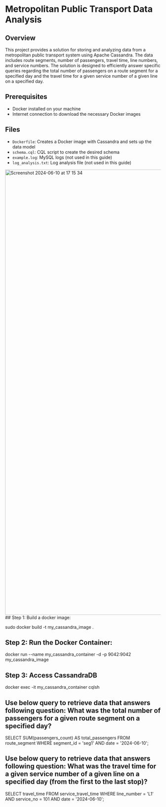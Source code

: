 # Metropolitan Public Transport Data Analysis

## Overview
This project provides a solution for storing and analyzing data from a metropolitan public transport system using Apache Cassandra. The data includes route segments, number of passengers, travel time, line numbers, and service numbers. The solution is designed to efficiently answer specific queries regarding the total number of passengers on a route segment for a specified day and the travel time for a given service number of a given line on a specified day.

## Prerequisites
- Docker installed on your machine
- Internet connection to download the necessary Docker images

## Files
- `Dockerfile`: Creates a Docker image with Cassandra and sets up the data model
- `schema.cql`: CQL script to create the desired schema
- `example.log`: MySQL logs (not used in this guide)
- `log_analysis.txt`: Log analysis file (not used in this guide)

<img width="1440" alt="Screenshot 2024-06-10 at 17 15 34" src="https://github.com/MatforZo/Cassandra/assets/121509790/784046fe-4e6f-419a-a969-d2116d7b2a64">
## Step 1: Build a docker image:

sudo docker build -t my_cassandra_image .

## Step 2: Run the Docker Container:

docker run --name my_cassandra_container -d -p 9042:9042 my_cassandra_image

## Step 3: Access CassandraDB

docker exec -it my_cassandra_container cqlsh

## Use below query to retrieve data that answers following question: What was the total number of passengers for a given route segment on a specified day?

SELECT SUM(passengers_count) AS total_passengers
FROM route_segment
WHERE segment_id = 'seg1' AND date = '2024-06-10';

## Use below query to retrieve data that answers following question: What was the travel time for a given service number of a given line on a specified day (from the first to the last stop)?

SELECT travel_time
FROM service_travel_time
WHERE line_number = 'L1' AND service_no = 101 AND date = '2024-06-10';

